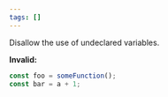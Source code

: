 ```yaml
---
tags: []
---
```


Disallow the use of undeclared variables.

**Invalid:**

```typescript
const foo = someFunction();
const bar = a + 1;
```
